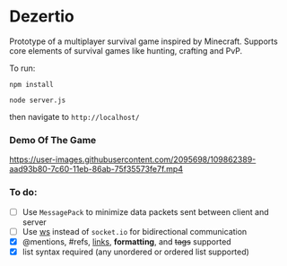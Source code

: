 # Dezertio

Prototype of a multiplayer survival game inspired by Minecraft. Supports core elements of survival games like
hunting, crafting and PvP.

To run:

`npm install`

`node server.js`

then navigate to `http://localhost/`

### Demo Of The Game

https://user-images.githubusercontent.com/2095698/109862389-aad93b80-7c60-11eb-86ab-75f35573fe7f.mp4

### To do:

- [ ] Use `MessagePack` to minimize data packets sent between client and server
- [ ] Use [ws](https://github.com/websockets/ws) instead of `socket.io` for bidirectional communication
- [x] @mentions, #refs, [links](),
**formatting**, and <del>tags</del>
supported
- [x] list syntax required (any
unordered or ordered list
supported)
